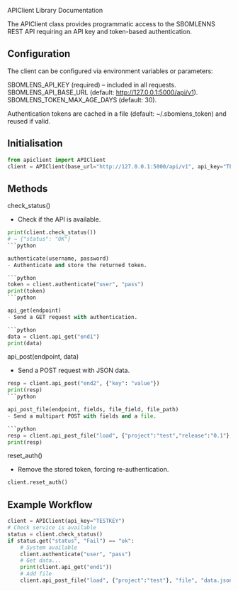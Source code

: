 APIClient Library Documentation

The APIClient class provides programmatic access to the SBOMLENNS REST API requiring an API key and token-based authentication.

## Configuration

The client can be configured via environment variables or parameters:

SBOMLENS_API_KEY (required) – included in all requests.
SBOMLENS_API_BASE_URL (default: http://127.0.0.1:5000/api/v1).
SBOMLENS_TOKEN_MAX_AGE_DAYS (default: 30).

Authentication tokens are cached in a file (default: ~/.sbomlens_token) and reused if valid.

## Initialisation

```python
from apiclient import APIClient
client = APIClient(base_url="http://127.0.0.1:5000/api/v1", api_key="TESTKEY", debug=True)
```

## Methods

check_status()
- Check if the API is available.

```python
print(client.check_status())
# → {"status": "OK"}
```python

authenticate(username, password)
- Authenticate and store the returned token.

```python
token = client.authenticate("user", "pass")
print(token)
```python

api_get(endpoint)
- Send a GET request with authentication.

```python
data = client.api_get("end1")
print(data)
```

api_post(endpoint, data)
- Send a POST request with JSON data.

```python
resp = client.api_post("end2", {"key": "value"})
print(resp)
```python

api_post_file(endpoint, fields, file_field, file_path)
- Send a multipart POST with fields and a file.

```python
resp = client.api_post_file("load", {"project":"test","release":"0.1"}, "file", "/tmp/test.json")
print(resp)
```

reset_auth()
- Remove the stored token, forcing re-authentication.

```python
client.reset_auth()
```

## Example Workflow

```python
client = APIClient(api_key="TESTKEY")
# Check service is available
status = client.check_status()
if status.get("status", "Fail") == "ok":
    # System available
    client.authenticate("user", "pass")
    # Get data...
    print(client.api_get("end1"))
    # Add file
    client.api_post_file("load", {"project":"test"}, "file", "data.json")
```
